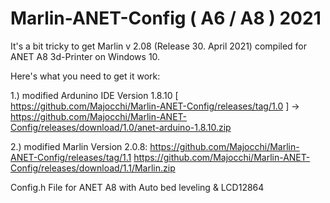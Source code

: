 # Marlin-ANET-Config ( A6 / A8 ) 2021

It's a bit tricky to get Marlin v 2.08 (Release 30. April 2021) compiled for ANET A8 3d-Printer on Windows 10.

Here's what you need to get it work:

1.) modified Ardunino IDE Version 1.8.10 [ https://github.com/Majocchi/Marlin-ANET-Config/releases/tag/1.0 ]
    -> https://github.com/Majocchi/Marlin-ANET-Config/releases/download/1.0/anet-arduino-1.8.10.zip

2.) modified Marlin Version 2.0.8: https://github.com/Majocchi/Marlin-ANET-Config/releases/tag/1.1
https://github.com/Majocchi/Marlin-ANET-Config/releases/download/1.1/Marlin.zip



Config.h File for ANET A8 with Auto bed leveling &amp; LCD12864
